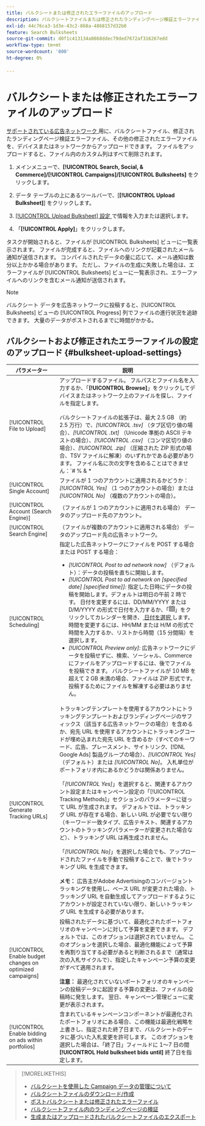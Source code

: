 ```yaml
---
title: バルクシートまたは修正されたエラーファイルのアップロード
description: バルクシートファイルまたは修正されたランディングページ検証エラーファイルを手動でアップロードする方法を説明します。
exl-id: 44c76ca3-1d3e-43c2-868a-4868157d32b0
feature: Search Bulksheets
source-git-commit: d0f1c413134a0868ddec79ded7672af316267edd
workflow-type: tm+mt
source-wordcount: '800'
ht-degree: 0%

---
```


# バルクシートまたは修正されたエラーファイルのアップロード

[ サポートされている広告ネットワーク ](bulksheet-about.md#bulksheet-functionality-by-network) 用に、バルクシートファイル、修正されたランディングページ検証エラーファイル、その他の修正されたエラーファイルを、デバイスまたはネットワークからアップロードできます。 ファイルをアップロードすると、ファイル内のカスタム列はすべて削除されます。

1. メインメニューで、**[!UICONTROL Search, Social, & Commerce]/[!UICONTROL Campaigns]/[!UICONTROL Bulksheets]** をクリックします。

1. データ テーブルの上にあるツールバーで、[**[!UICONTROL Upload Bulksheet]**] をクリックします。

1. [[!UICONTROL Upload Bulksheet] 設定 ](#bulksheet-upload-settings) で情報を入力または選択します。

1. 「**[!UICONTROL Apply]**」をクリックします。

タスクが開始されると、ファイルが [!UICONTROL Bulksheets] ビューに一覧表示されます。 ファイルが完成すると、ファイルへのリンクが記載されたメール通知が送信されます。 コンパイルされたデータの量に応じて、メール通知は数分以上かかる場合があります。 ただし、ファイルの生成に失敗した場合は、エラーファイルが [!UICONTROL Bulksheets] ビューに一覧表示され、エラーファイルへのリンクを含むメール通知が送信されます。

>[!NOTE]
>
>バルクシート データを広告ネットワークに投稿すると、[!UICONTROL Bulksheets] ビューの [!UICONTROL Progress] 列でファイルの進行状況を追跡できます。 大量のデータがポストされるまでに時間がかかる。

## バルクシートおよび修正されたエラーファイルの設定のアップロード {#bulksheet-upload-settings}

| パラメーター | 説明 |
|----|----|
| [!UICONTROL File to Upload] | アップロードするファイル。 フルパスとファイル名を入力するか、「<b>[!UICONTROL Browse]</b>」をクリックしてデバイスまたはネットワーク上のファイルを探し、ファイルを指定します。<br><br> バルクシートファイルの拡張子は、最大 2.5 GB （約 2.5 万行）で、<i>[!UICONTROL .tsv]</i> （タブ区切り値の場合）、<i>[!UICONTROL .txt]</i> （Unicode 準拠の ASCII テキストの場合）、<i>[!UICONTROL .csv]</i> （コンマ区切り値の場合）、<i>[!UICONTROL .zip]</i> （圧縮された ZIP 形式の場合、TSV ファイルに解凍）のいずれかである必要があります。 ファイル名に次の文字を含めることはできません：`# % &amp; * | \ : &quot; &lt; &gt; . ? /`<br><br><b> ヒント：</b> 国際文字を含むデータの場合は、TSV または TXT 形式のファイルを使用します。 |
| [!UICONTROL Single Account] | ファイルが 1 つのアカウントに適用されるかどうか：<i>[!UICONTROL Yes]</i> （1 つのアカウントの場合）または <i>[!UICONTROL No]</i> （複数のアカウントの場合）。 |
| [!UICONTROL Account (Search Engine)] | （ファイルが 1 つのアカウントに適用される場合） データのアップロード先のアカウント。 |
| [!UICONTROL Search Engine] | （ファイルが複数のアカウントに適用される場合） データのアップロード先の広告ネットワーク。 |
| [!UICONTROL Scheduling] | 指定した広告ネットワークにファイルを POST する場合または POST する場合：<ul><li><i>[!UICONTROL Post to ad network now]</i> （デフォルト）：データの投稿を直ちに開始します。</li><li><i>[!UICONTROL Post to ad network on \[specified date\] \[specified time\]]:</i> 指定した日時にデータの投稿を開始します。デフォルトは明日の午前 2 時です。 日付を変更するには、DD/MM/YYYY または D/M/YYYY の形式で日付を入力するか、「![ カレンダー ](/help/search-social-commerce/assets/calendar.png " カレンダー ")」をクリックしてカレンダーを開き、[ 日付を選択 ](/help/search-social-commerce/common-tasks/navigation-editing-selection/calendar.md) します。 時間を変更するには、HH/MM または H/M の形式で時間を入力するか、リストから時間（15 分間隔）を選択します。</li><li><i>[!UICONTROL Preview only]:</i> 広告ネットワークにデータを投稿せずに、検索、ソーシャル、Commerceにファイルをアップロードするには、後でファイルを投稿できます。 バルクシートファイルが 10 MB を超えて 2 GB 未満の場合、ファイルは ZIP 形式です。投稿するためにファイルを解凍する必要はありません。</li></ul> |
| [!UICONTROL Generate Tracking URLs] | トラッキングテンプレートを使用するアカウントにトラッキングテンプレートおよびランディングページのサフィックス（該当する広告ネットワークの場合）を含めるか、宛先 URL を使用するアカウントにトラッキングコードが埋め込まれた宛先 URL を含めるか（すべてのキーワード、広告、プレースメント、サイトリンク、[!DNL Google Ads] 製品グループの場合）、<i>[!UICONTROL Yes]</i> （デフォルト）または <i>[!UICONTROL No]</i>。 入札単位がポートフォリオ内にあるかどうかは関係ありません。<br><br> 「<i>[!UICONTROL Yes]</i>」を選択すると、関連するアカウント設定またはキャンペーン設定の「[!UICONTROL Tracking Methods]」セクションのパラメーターに従って URL が生成されます。 デフォルトでは、トラッキング URL が存在する場合、新しい URL が必要でない限り（キーワード一致タイプ、広告テキスト、関連するアカウントのトラッキングパラメーターが変更された場合など）、トラッキング URL は再生成されません。<br><br> 「<i>[!UICONTROL No]</i>」を選択した場合でも、アップロードされたファイルを手動で投稿することで、後でトラッキング URL を生成できます。<br><br><b> メモ：</b> 広告主がAdobe Advertisingのコンバージョントラッキングを使用し、ベース URL が変更された場合、トラッキング URL を自動生成してアップロードするようにアカウントが設定されていない限り、新しいトラッキング URL を生成する必要があります。 |
| [!UICONTROL Enable budget changes on optimized campaigns] | 投稿されたデータに基づいて、最適化されたポートフォリオのキャンペーンに対して予算を変更できます。 デフォルトでは、このオプションは選択されていません。 このオプションを選択した場合、最適化機能によって予算を再割り当てする必要があると判断されるまで（通常は次の入札サイクルで）、指定したキャンペーン予算の変更がすべて適用されます。<br><br><b> 注意：</b> 最適化されていないポートフォリオのキャンペーンの投稿データに起因する予算の変更は、ファイルの投稿時に発生します。 翌日、キャンペーン管理ビューに変更が表示されます。 |
| [!UICONTROL Enable bidding on ads within portfolios] | 含まれているキャンペーンコンポーネントが最適化されたポートフォリオにある場合、この機能は最適化戦略を上書きし、指定された終了日まで、バルクシートのデータに基づいた入札変更を許可します。 このオプションを選択した場合は、「終了日」フィールドに 1～7 日の間 **[!UICONTROL Hold bulksheet bids until]** 終了日を指定します。 |

>[!MORELIKETHIS]
>
>* [ バルクシートを使用した Campaign データの管理について ](bulksheet-about.md)
>* [ バルクシートファイルのダウンロード/作成 ](bulksheet-download.md)
>* [ ポストバルクシートまたは修正されたエラーファイル ](bulksheet-post.md)
>* [ バルクシートファイル内のランディングページの検証 ](bulksheet-validate-landing-pages.md)
>* [ 生成またはアップロードされたバルクシートファイルのエクスポート ](bulksheet-export.md)
